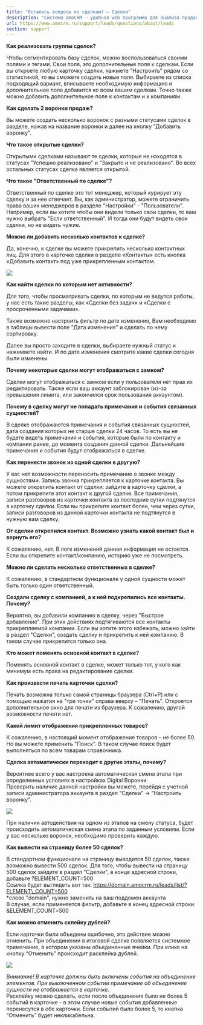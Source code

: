 ```yaml
---
title: "Остались вопросы по сделкам? — Сделки"
description: "Система amoCRM – удобная web программа для анализа продаж, доступная в режиме online из любой точки мира! Подробности узнавайте по указанным на сайте телефонам в Москве."
url: https://www.amocrm.ru/support/leads/questions/about/leads
section: support
---
```


**Как реализовать группы сделок?**

Чтобы сегментировать базу сделок, можно воспользоваться своими полями и тегами. Свои поля, это дополнительные поля к сделкам. Если вы откроете любую карточку сделки, нажмете "Настроить" рядом со статистикой, то вы сможете создать новые поля. Выбираете из списка подходящий вариант, вписываете необходимую информацию и дополнительное поле добавится ко всем вашим сделкам. Точно также можно добавить дополнительное поле к контактам и к компаниям.

**Как сделать 2 воронки продаж?**

Вы можете создать несколько воронок с разными статусами сделок в разделе, нажав на название воронки и далее на кнопку "Добавить воронку".

**Что такое открытые сделки?**

Открытыми сделками называют те сделки, которые не находятся в статусах "Успешно реализовано" и "Закрыто и не реализовано". Во всех остальных статусах сделка является открытой.

**Что такое "Ответственный по сделке"?**

Ответственный по сделке это тот менеджер, который курирует эту сделку и за нее отвечает. Вы, как администратор, можете ограничить права ваших менеджеров в разделе "Настройки" - "Пользователи". Например, если вы хотите чтобы они видели только свои сделки, то вам нужно выбрать "Если ответственный". И тогда они будут видеть свои сделки, но не видеть чужие.

**Можно ли добавить несколько контактов к сделке?**

Да, конечно, к сделке вы можете прикрепить несколько контактных лиц. Для этого в карточке сделки в разделе «Контакты» есть кнопка «Добавить контакт» под уже прикрепленным контактом.

![](/uploads/2019/06/contact.png)

**Как найти сделки по которым нет активности?**

Для того, чтобы просматривать сделки, по которым не ведутся работы, у нас есть такие разделы, как «Сделки без задач» и «Сделки с просроченными задачами».

Также возможно настроить фильтр по дате изменения, Вам необходимо в таблицы вывести поле "Дата изменения" и сделать по нему сортировку.

Далее вы просто заходите в сделки, выбираете нужный статус и нажимаете найти. И по дате изменения смотрите какие сделки сегодня были изменены.

**Почему некоторые сделки могут отображаться с замком?**

Сделки могут отображаться с замком если у пользователя нет прав их редактировать. Также если ваш аккаунт заблокирован (из-за превышения лимита, или закончился срок пользования аккаунтом).

**Почему в сделку могут не попадать примечания и события связанных сущностей?**

В сделке отображаются примечания и события связанных сущностей, дата создания которых не старше сделки 24 часов. То есть вы не будете видеть примечания и события, которые были по контакту и компании ранее, до момента создания данной сделки. Дальнейшие примечания и события будут отображаться в сделке.

**Как перенести звонок из одной сделки в другую?**

У вас нет возможности переносить примечание о звонке между сущностями. Запись звонка прикрепляется к карточке контакта. Вы можете открепить контакт от сделки: зайдите в карточку сделки, а потом прикрепите этот контакт к другой сделке. Все примечания, записи разговоров из карточки контакта за последние сутки подтянутся в карточку сделки. Если вы прикрепите контакт более, чем через сутки, записи разговоров из данной карточки контакта не подтянутся в нужную вам сделку.

**От сделки открепился контакт. Возможно узнать какой контакт был и вернуть его?**

К сожалению, нет. В логе изменений данная информация не остается. Если вы открепите контакт/компанию, историю уже не посмотреть.

**Можно ли сделать несколько ответственных в сделке?**

К сожалению, в стандартном функционале у одной сущности может быть только один ответственный.

**Создали сделку с компанией, а к ней подкрепились все контакты. Почему?**

Вероятно, вы добавили компанию в сделку, через "Быстрое добавление". При этих действиях подтягиваются все контакты прикрепляемой компании. Если вы хотите этого избежать, можно зайти в раздел "Сделки", создать сделку и прикрепить к ней компанию. В таком случае прикрепится только она.

**Кто может поменять основной контакт в сделке?**

Поменять основной контакт в сделке, может только тот, у кого как минимум есть права на редактирование сделки.

**Как произвести печать карточки сделки?**

Печать возможна только самой страницы браузера (Ctrl+P) или с помощью нажатия на "три точки" справа вверху – "Печать". Откроется дополнительное окно для печати из браузера. К сожалению, другой возможности печати нет.

**Какой лимит отображения прикрепленных товаров?**

К сожалению, в настоящий момент отображение товаров – не более 50. Но вы можете применить "Поиск". В таком случае поиск будет выполняться по всем товарам справочника.

**Сделка автоматически переходит в другие этапы, почему?**

Вероятнее всего у вас настроена автоматическая смена этапа при определенных условиях в настройках Digital Воронки.  
Проверить наличие данной настройки вы можете, перейдя с учетной записи администратора аккаунта в раздел "Сделки" -> "Настроить воронку".

![](/uploads/2020/01/Screenshot_3-6.png)

При наличии автодействия на одном из этапов на смену статуса, будет происходить автоматическая смена этапа по заданным условиям. Если у вас несколько воронок, необходимо проверить каждую.

**Как вывести на страницу более 50 сделок?**

В стандартном функционале на страницу выводится 50 сделок, также возможно вывести 500 сделок. Для того, чтобы вывести на страницу 500 сделок зайдите в раздел "Сделки", в конце адресной строки, добавьте ?ELEMENT\_COUNT=500  
Ссылка будет выглядеть вот так: https://domain.amocrm.ru/leads/list/?ELEMENT\_COUNT=500  
\*слово "domain", нужно заменить на ваш поддомен аккаунта  
В случае, если применяется фильтр, добавьте в конец адресной строки: &ELEMENT\_COUNT=500

**Как можно отменить склейку дублей?**

Если карточки были объедены ошибочно, это действие можно отменить. При объединении в итоговой сделке появляется системное примечание, в котором указаны объединенные ячейки. При клике на кнопку “Отменить” происходит расклейка дублей.  
  
![](/uploads/2020/01/Screenshot_1-6.png)

*Внимание! В карточке должны быть включены события на объединение элементов. При выключенном событии примечание об объединение сущности не отображается в карточке.*  
Расклейку можно сделать, если после объединения было не более 5 событий в карточке - в этом случае новые события добавленные перенесутся в обе карточки. Если событий было более 5, то кнопка “Отменить” будет некликабельна.